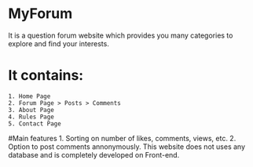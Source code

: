 # MyForum
It is a question forum website which provides you many categories to explore and find your interests.
# It contains:
    1. Home Page
    2. Forum Page > Posts > Comments
    3. About Page
    4. Rules Page
    5. Contact Page
#Main features
    1. Sorting on number of likes, comments, views, etc.
    2. Option to post comments annonymously.
This website does not uses any database and is completely developed on Front-end.

